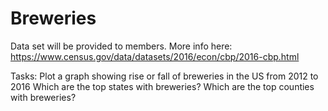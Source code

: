 # Breweries

Data set will be provided to members.
More info here:
https://www.census.gov/data/datasets/2016/econ/cbp/2016-cbp.html

Tasks:
Plot a graph showing rise or fall of breweries in the US from 2012 to 2016
Which are the top states with breweries?
Which are the top counties with breweries?
